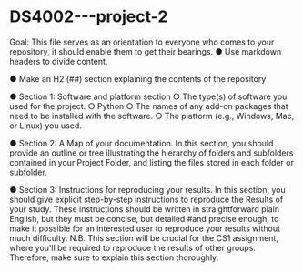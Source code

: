 # DS4002---project-2

Goal: This file serves as an orientation to everyone who comes to your repository, it should enable them to get their bearings. 
● Use markdown headers to divide content. 

● Make an H2 (##) section explaining the contents of the repository 

● Section 1: Software and platform section ○ The type(s) of software you used for the project. 
○ Python
○ The names of any add-on packages that need to be installed with the software. 
○ The platform (e.g., Windows, Mac, or Linux) you used. 

● Section 2: A Map of your documentation. In this section, you should provide an outline or tree illustrating the hierarchy of folders and subfolders contained in your Project Folder, and listing the files stored in each folder or subfolder. 

● Section 3: Instructions for reproducing your results. In this section, you should give explicit step-by-step instructions to reproduce the Results of your study. These instructions should be written in straightforward plain English, but they must be concise, but detailed #and precise enough, to make it possible for an interested user to reproduce your results without much difficulty. N.B. This section will be crucial for the CS1 assignment, where you'll be required to reproduce the results of other groups. Therefore, make sure to explain this section thoroughly.
